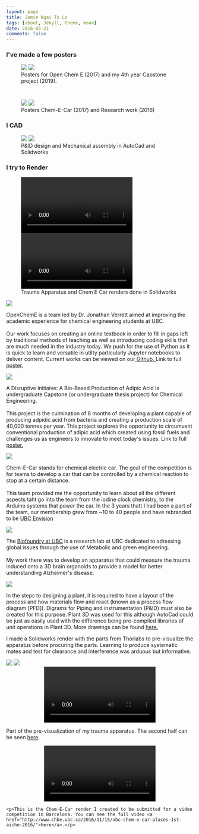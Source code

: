 ```yaml
---
layout: page
title: Jamie Ngai To Lo
tags: [about, Jekyll, theme, moon]
date: 2016-03-21
comments: false
---
```







<!-- visible sections -->
### I've made a few posters

<figure class="half">        
        <a href="#" class="trigger-1" ><img  src="{{site.url}}/assets/img/opencheme.png"></a>
        <a href="#" class="trigger-2" ><img  src="{{site.url}}/assets/img/capstone.png"></a>
        <figcaption>Posters for Open Chem E (2017) and my 4th year Capstone project (2019).</figcaption>
</figure>

<figure class="half">        
        <a  href="#" class="trigger-3" ><img  src="{{site.url}}/assets/img/chemecar.png" style="padding-top: 2em; "></a>
        <a href="#" class="trigger-4" ><img src="{{site.url}}/assets/img/cerebro.png"  ></a>
        <figcaption>Posters Chem-E-Car (2017) and Research work (2016) </figcaption>
</figure>

### I CAD 

<figure class="half">        
        <a href="#" class="trigger-5" ><img  src="{{site.url}}/assets/img/PID.png"></a>
        <a href="#" class="trigger-6" ><img  src="{{site.url}}/assets/img/qtc_base.jpg"></a>
        <figcaption>P&ID design and Mechanical assembly in AutoCad and Solidworks </figcaption>
</figure>

### I try to Render
<figure class="half">  
        <a href="#" class="trigger-7">
            <video style="max-width:100%;"  autoplay loop>
            <source src="https://i.imgur.com/HwcQUTx.mp4" type="video/mp4">
            Your browser does not support the video tag.
            </video>
        </a>
        <a href="#" class = "trigger-8">
            <video style="max-width:100%;" autoplay loop>
            <source src="https://imgur.com/Jpwa6U7.mp4" type="video/mp4">
            Your browser does not support the video tag.
            </video>
        </a>
        <figcaption>Trauma Apparatus and Chem E Car renders done in Solidworks</figcaption>
</figure>



<!-- Hidden sections -->
<div id="modal"> <!-- data-iziModal-fullscreen="true"  data-iziModal-title="Welcome"  data-iziModal-subtitle="Subtitle"  data-iziModal-icon="icon-home" -->
    <!-- Modal content -->
    <img src="{{site.url}}/assets/img/opencheme.png">
    <p>OpenChemE is a team led by Dr. Jonathan Verrett aimed at improving the academic experience for chemical engineering students at UBC.
    <br><br>
    Our work focuses on creating an online textbook in order to fill in gaps left by traditional methods of teaching as well as introducing coding skills that are much needed in the industry today. We push for the use of Python as it is quick to learn and versatile in utilty particularly Jupyter notebooks to deliver content. Current works can be viewed on our<a href="https://github.com/OpenChemE" target ="blank"> Github. </a> Link to full <a href = "https://figshare.com/articles/OpenChemE1-final_pdf/5632213" target = "blank">  poster.</a> </p>
</div>

<div id="modal2"> <!-- data-iziModal-fullscreen="true"  data-iziModal-title="Welcome"  data-iziModal-subtitle="Subtitle"  data-iziModal-icon="icon-home" -->
    <!-- Modal content -->
    <img src="{{site.url}}/assets/img/capstone.png">
    <p>A Disruptive Initiaive: A Bio-Based Production of Adipic Acid is undergraduate Capstone (or undergraduate thesis project) for Chemical Engineering. <br><br> 
        This project is the culmination of 8 months of developing a plant capable of producing adpidic acid from bacteria and creating a production scale of 40,000 tonnes per year. This project explores the opportunity to circumvent conventional production of adipic acid which created using fossil fuels and challenges us as engineers to innovate to meet today's issues. Link to full <a href = "https://figshare.com/articles/Capstone-Poster-2019_pdf/8057255" target = "blank">  poster.</a> </p>
    </p>
</div>
<div id="modal3"> <!-- data-iziModal-fullscreen="true"  data-iziModal-title="Welcome"  data-iziModal-subtitle="Subtitle"  data-iziModal-icon="icon-home" -->
    <!-- Modal content -->
    <img src="{{site.url}}/assets/img/chemecar.png">
    <p>Chem-E-Car stands for chemical electric car. The goal of the competition is for teams to develop a car that can be controlled by a chemical reaction to stop at a certain distance. <br><br> This team provided me the opportunity to learn about all the different aspects taht go into the team from the iodine clock chemistry, to the Arduino systems that power the car. In the 3 years thatt I had been a part of the team, our membership grew from ~10 to 40 people and have rebranded to be <a href= "https://www.ubcenvision.com/">UBC Envision </a>  </p>
</div>

<div id="modal4"> <!-- data-iziModal-fullscreen="true"  data-iziModal-title="Welcome"  data-iziModal-subtitle="Subtitle"  data-iziModal-icon="icon-home" -->
    <!-- Modal content -->
    <img src="{{site.url}}/assets/img/cerebro.png">
    <p>The <a href = "http://www.biofoundry.ca/" > Biofoundry at UBC</a> is a research lab at UBC dedicated to adressing global issues through the use of Metabolic and green engineering. <br><br> My work there was to develop an apparatus that could measure the trauma induced onto a 3D brain organoids to provide a model for better understanding Alzheimer's disease. </p>
</div>

<div id="modal5"> <!-- data-iziModal-fullscreen="true"  data-iziModal-title="Welcome"  data-iziModal-subtitle="Subtitle"  data-iziModal-icon="icon-home" -->
    <!-- Modal content -->
    <img src="{{site.url}}/assets/img/PID.png">
    <p>In the steps to designing a plant, it is required to have a layout of the process and how materials flow and react (known as a process flow diagram [PFD]). Digrams for Piping and instrumentation (P&ID) must also be created for this purpose. Plant 3D was used for this although AutoCad could be just as easily used with the difference being pre-compiled libraries of unit operations in Plant 3D. More drawings can be found <a href = "https://figshare.com/articles/PFD-400/8081720" target = "blank">  here.</a> </p>
</div>

<div id="modal6"> <!-- data-iziModal-fullscreen="true"  data-iziModal-title="Welcome"  data-iziModal-subtitle="Subtitle"  data-iziModal-icon="icon-home" -->
    <!-- Modal content -->
    <p>I made a Solidworks render with the parts from Thorlabs to pre-visualize the apparatus before procuring the parts. Learning to produce systematic mates and test for clearance and interference was arduous but informative.</p>
    <img src="{{site.url}}/assets/img/qtc1.png">
    <img src="{{site.url}}/assets/img/qtc2.png">
    
</div>

<div id="modal7"> <!-- data-iziModal-fullscreen="true"  data-iziModal-title="Welcome"  data-iziModal-subtitle="Subtitle"  data-iziModal-icon="icon-home" -->
    <!-- Modal content -->
    <center>
            <video style="max-width:600px;" autoplay loop>
            <source src="https://i.imgur.com/HwcQUTx.mp4" type="video/mp4">
            Your browser does not support the video tag.
            </video>
        </center>
    <p>Part of the pre-visualization of my trauma apparatus. The second half can be seen <a href="https://imgur.com/a/cVkJOgb">here</a>. </p>
</div>

<div id="modal8"> <!-- data-iziModal-fullscreen="true"  data-iziModal-title="Welcome"  data-iziModal-subtitle="Subtitle"  data-iziModal-icon="icon-home" -->
    <!-- Modal content -->
    <center>
        <video style="max-width:600px;" autoplay loop>
        <source src="https://imgur.com/Jpwa6U7.mp4" type="video/mp4">
        Your browser does not support the video tag.
        </video>
    </center>
    
    <p>This is the Chem-E-Car render I created to be submitted for a video competition in Barcelona. You can see the full video <a href="http://www.chbe.ubc.ca/2016/11/15/ubc-chem-e-car-places-1st-aiche-2016/">here</a>.</p> 
</div>